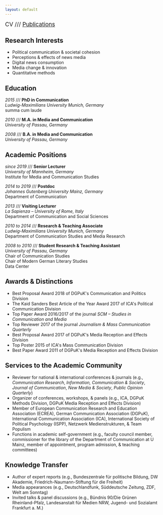 ```yaml
---
layout: default
---
```


<span style="font-size:14pt">CV /// [Publications](./publications.html)</span>

## Research Interests

* Political communication & societal cohesion
* Perceptions & effects of news media
* Digital news consumption
* Media change & innovation
* Quantitative methods

## Education

*2015* /// **PhD in Communication**
<br>*Ludwig-Maximilians University Munich, Germany*
<br>summa cum laude

*2010* /// **M.A. in Media and Communication**
<br>*University of Passau, Germany*

*2008* /// **B.A. in Media and Communication**
<br>*University of Passau, Germany*

## Academic Positions

*since 2019* /// **Senior Lecturer**
<br>*University of Mannheim, Germany*
<br>Institute for Media and Communication Studies

*2014 to 2019* /// **Postdoc**
<br>*Johannes Gutenberg University Mainz, Germany*
<br>Department of Communication

*2013* /// **Visiting Lecturer**
<br>*La Sapienza – University of Rome, Italy*
<br>Department of Communication and Social Sciences

*2010 to 2014* /// **Research & Teaching Associate**
<br>*Ludwig-Maximilians University Munich, Germany*
<br>Department of Communication Studies and Media Research

*2008 to 2010* /// **Student Research & Teaching Assistant**
<br>*University of Passau, Germany*
<br>Chair of Communication Studies
<br>Chair of Modern German Literary Studies
<br>Data Center

## Awards & Distinctions

* Best Proposal Award 2018 of DGPuK's Communication and Politics Division
* The Kaid Sanders Best Article of the Year Award 2017 of ICA's Political Communication Division
* Top Paper Award 2016/2017 of the journal *SCM – Studies in Communication and Media*
* Top Reviewer 2017 of the journal *Journalism & Mass Communication Quarterly*
* Best Proposal Award 2017 of DGPuK's Media Reception and Effects Division
* Top Poster 2015 of ICA's Mass Communication Division
* Best Paper Award 2011 of DGPuK's Media Reception and Effects Division

## Services to the Academic Community

* Reviewer for national & international conferences & journals (e.g., *Communication Research*, *Information, Communication & Society*, *Journal of Communication*, *New Media & Society*, *Public Opinion Quarterly*)
* Organizer of conferences, workshops, & panels (e.g., ICA, DGPuK Methods Division, DGPuK Media Reception and Effects Division)
* Member of European Communication Research and Education Association (ECREA), German Communication Association (DGPuK), International Communication Association (ICA), International Society of Political Psychology (ISPP), Netzwerk Medienstrukturen, & Team Populism
* Functions in academic self-government (e.g., faculty council member, commissioner for the library of the Department of Communication at U Mainz, member of appointment, program admission, & teaching committees)

## Knowledge Transfer

* Author of expert reports (e.g., Bundeszentrale für politische Bildung, DW Akademie, Friedrich-Naumann-Stiftung für die Freiheit)
* Media appearances (e.g., Deutschlandfunk, Süddeutsche Zeitung, ZDF, Welt am Sonntag)
* Invited talks & panel discussions (e.g., Bündnis 90/Die Grünen Rheinland-Pfalz, Landesanstalt für Medien NRW, Jugend- und Sozialamt Frankfurt a. M.)